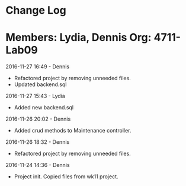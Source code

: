 # Change Log
Members: Lydia, Dennis
Org: 4711-Lab09
==============================

2016-11-27 16:49 - Dennis
- Refactored project by removing unneeded files.
- Updated backend.sql

2016-11-27 15:43 - Lydia
- Added new backend.sql

2016-11-26 20:02 - Dennis
- Added crud methods to Maintenance controller.

2016-11-26 18:32 - Dennis
- Refactored project by removing unneeded files.

2016-11-24 14:36 - Dennis
- Project init. Copied files from wk11 project.